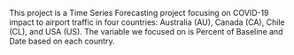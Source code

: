 This project is a Time Series Forecasting project focusing on COVID-19 impact to airport traffic in four countries: Australia (AU), Canada (CA), Chile (CL), and USA (US). The variable we focused on is Percent of Baseline and Date based on each country. 
